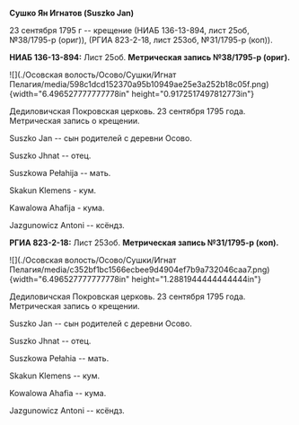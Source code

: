 **Сушко Ян Игнатов (Suszko Jan)**

23 сентября 1795 г -- крещение (НИАБ 136-13-894, лист 25об, №38/1795-р
(ориг)), (РГИА 823-2-18, лист 253об, №31/1795-р (коп)).

**НИАБ 136-13-894:** Лист 25об. **Метрическая запись №38/1795-р
(ориг).**

![](./Осовская волость/Осово/Сушки/Игнат Пелагия/media/598c1dcd152370a95b10949ae25e3a252b18c05f.png){width="6.496527777777778in"
height="0.9172517497812773in"}

Дедиловичская Покровская церковь. 23 сентября 1795 года. Метрическая
запись о крещении.

Suszko Jan -- сын родителей с деревни Осовo.

Suszko Jhnat -- отец.

Suszkowa Pełahija -- мать.

Skakun Klemens - кум.

Kawalowa Ahafija - кума.

Jazgunowicz Antoni -- ксёндз.

**РГИА 823-2-18:** Лист 253об. **Метрическая запись №31/1795-р (коп).**

![](./Осовская волость/Осово/Сушки/Игнат Пелагия/media/c352bf1bc1566ecbee9d4904ef7b9a732046caa7.png){width="6.496527777777778in"
height="1.2881944444444444in"}

Дедиловичская Покровская церковь. 23 сентября 1795 года. Метрическая
запись о крещении.

Suszko Jan -- сын родителей с деревни Осово.

Suszko Jhnat -- отец.

Suszkowa Pełahia -- мать.

Skakun Klemens -- кум.

Kowalowa Ahafia -- кума.

Jazgunowicz Antoni -- ксёндз.
